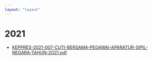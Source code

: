 ```yaml
---
layout: "layout"
---
```

# 2021
* [KEPPRES-2021-007-CUTI-BERSAMA-PEGAWAI-APARATUR-SIPIL-NEGARA-TAHUN-2O21.pdf](KEPPRES-2021-007-CUTI-BERSAMA-PEGAWAI-APARATUR-SIPIL-NEGARA-TAHUN-2O21.pdf)
